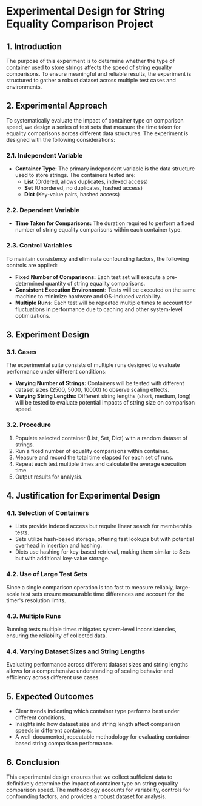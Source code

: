 # Experimental Design for String Equality Comparison Project

## 1. Introduction

The purpose of this experiment is to determine whether the type of container used to store strings affects the speed of string equality comparisons. To ensure meaningful and reliable results, the experiment is structured to gather a robust dataset across multiple test cases and environments.

## 2. Experimental Approach

To systematically evaluate the impact of container type on comparison speed, we design a series of test sets that measure the time taken for equality comparisons across different data structures. The experiment is designed with the following considerations:

### 2.1. Independent Variable

- **Container Type:** The primary independent variable is the data structure used to store strings. The containers tested are:
  - **List** (Ordered, allows duplicates, indexed access)
  - **Set** (Unordered, no duplicates, hashed access)
  - **Dict** (Key-value pairs, hashed access)

### 2.2. Dependent Variable

- **Time Taken for Comparisons:** The duration required to perform a fixed number of string equality comparisons within each container type.

### 2.3. Control Variables

To maintain consistency and eliminate confounding factors, the following controls are applied:

- **Fixed Number of Comparisons:** Each test set will execute a pre-determined quantity of string equality comparisons.
- **Consistent Execution Environment:** Tests will be executed on the same machine to minimize hardware and OS-induced variability.
- **Multiple Runs:** Each test will be repeated multiple times to account for fluctuations in performance due to caching and other system-level optimizations.

## 3. Experiment Design

### 3.1. Cases

The experimental suite consists of multiple runs designed to evaluate performance under different conditions:

- **Varying Number of Strings:** Containers will be tested with different dataset sizes (2500, 5000, 10000) to observe scaling effects.
- **Varying String Lengths:** Different string lengths (short, medium, long) will be tested to evaluate potential impacts of string size on comparison speed.

### 3.2. Procedure

1. Populate selected container (List, Set, Dict) with a random dataset of strings.
2. Run a fixed number of equality comparisons within container.
3. Measure and record the total time elapsed for each set of runs.
4. Repeat each test multiple times and calculate the average execution time.
5. Output results for analysis.

## 4. Justification for Experimental Design

### 4.1. Selection of Containers

- Lists provide indexed access but require linear search for membership tests.
- Sets utilize hash-based storage, offering fast lookups but with potential overhead in insertion and hashing.
- Dicts use hashing for key-based retrieval, making them similar to Sets but with additional key-value storage.

### 4.2. Use of Large Test Sets

Since a single comparison operation is too fast to measure reliably, large-scale test sets ensure measurable time differences and account for the timer's resolution limits.

### 4.3. Multiple Runs

Running tests multiple times mitigates system-level inconsistencies, ensuring the reliability of collected data.

### 4.4. Varying Dataset Sizes and String Lengths

Evaluating performance across different dataset sizes and string lengths allows for a comprehensive understanding of scaling behavior and efficiency across different use cases.

## 5. Expected Outcomes

- Clear trends indicating which container type performs best under different conditions.
- Insights into how dataset size and string length affect comparison speeds in different containers.
- A well-documented, repeatable methodology for evaluating container-based string comparison performance.

## 6. Conclusion

This experimental design ensures that we collect sufficient data to definitively determine the impact of container type on string equality comparison speed. The methodology accounts for variability, controls for confounding factors, and provides a robust dataset for analysis.
